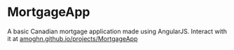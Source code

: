 # MortgageApp
A basic Canadian mortgage application made using AngularJS. Interact with it at <a href="http://amoghn.github.io/projects/MortgageApp/index.html">amoghn.github.io/projects/MortgageApp</a> 

